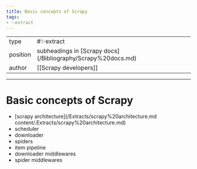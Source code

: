 ```yaml
---
title: Basic concepts of Scrapy
tags:
- ✨extract
---
```



<table>
<tr>
<td> type </td>
<td> #✨extract </td>
</tr>
<tr>
<td> position </td>
<td> subheadings in [Scrapy docs](/Bibliography/Scrapy%20docs.md) </td>
</tr>
<tr>
<td> author </td>
<td> [[Scrapy developers]] </td>
</tr>
</table>


---

# Basic concepts of Scrapy
- [scrapy architecture](/Extracts/scrapy%20architecture.md
content/.Extracts/scrapy%20architecture.md)
- scheduler
- downloader
- spiders
- item pipeline
- downloader middlewares
- spider middlewares
